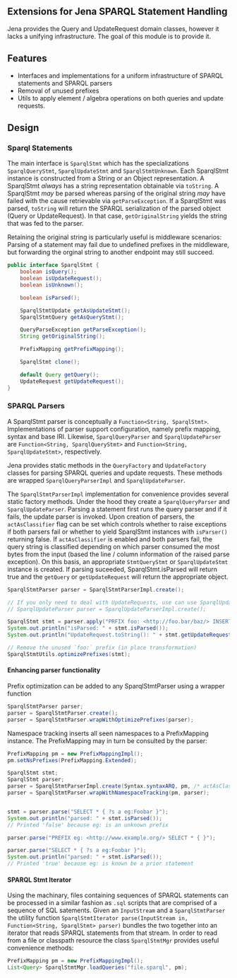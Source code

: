 ## Extensions for Jena SPARQL Statement Handling

Jena provides the Query and UpdateRequest domain classes, however it lacks a unifying infrastructure.
The goal of this module is to provide it.


## Features

* Interfaces and implementations for a uniform infrastructure of SPARQL statements and SPARQL parsers
* Removal of unused prefixes
* Utils to apply element / algebra operations on both queries and update requests.

## Design

### Sparql Statements
The main interface is `SparqlStmt` which has the specializations `SparqlQueryStmt`, `SparqlUpdateStmt` and `SparqlStmtUnknown`.
Each SparqlStmt instance is constructed from a String or an Object representation.
A SparqlStmt *always* has a string representation obtainable via `toString`.
A SparqlStmt *may* be parsed whereas parsing of the original string *may* have failed with the cause retrievable via `getParseException`.
If a SparqlStmt was parsed, `toString` will return the SPARQL serialization of the parsed object (Query or UpdateRequest).
In that case, `getOriginalString` yields the string that was fed to the parser.

Retaining the original string is particularly useful is middleware scenarios: Parsing of a statement may fail due to undefined prefixes in the middleware, but forwarding the orginal string to another endpoint may still succeed.


```java
public interface SparqlStmt {
    boolean isQuery();
    boolean isUpdateRequest();
    boolean isUnknown();

    boolean isParsed();

    SparqlStmtUpdate getAsUpdateStmt();
    SparqlStmtQuery getAsQueryStmt();

    QueryParseException getParseException();
    String getOriginalString();

    PrefixMapping getPrefixMapping();

    SparqlStmt clone();

    default Query getQuery();
    UpdateRequest getUpdateRequest();
}
```


### SPARQL Parsers
A SparqlStmt parser is conceptually a `Function<String, SparqlStmt>`.
Implementations of parser support configuration, namely prefix mapping, syntax and base IRI.
Likewise, `SparqlQueryParser` and `SparqlUpdateParser` are `Function<String, SparqlQueryStmt>` and `Function<String, SparqlUpdateStmt>`, respectively.

Jena provides static methods in the `QueryFactory` and `UpdateFactory` classes for parsing SPARQL queries and update requests.
These methods are wrapped `SparqlQueryParserImpl` and `SparqlUpdateParser`.

The `SparqlStmtParserImpl` implementation for convenience provides several static factory methods. Under the hood they create a `SparqlQueryParser` and `SparqlUpdateParser`. Parsing a statement first runs the query parser and if it fails, the update parser is invoked.
Upon creation of parsers, the `actAsClassifier` flag can be set which controls whether to raise exceptions if both parsers fail or whether to yield SparqlStmt instances with `isParser()` returning false.
If `actAsClassifier` is enabled and both parsers fail, the query string is classified depending on which parser consumed the most bytes from the input (based the line / column information of the raised parse exception). On this basis, an appropriate `StmtQueryStmt` or `SparqlUpdateStmt` instance is created. If parsing suceeded, SparqlStmt.isParsed will return true and the `getQuery` or `getUpdateRequest` will return the appropriate object.


```java
SparqlStmtParser parser = SparqlStmtParserImpl.create();

// If you only need to deal with UpdateRequests, use can use SparqlUpdateParserImpl instead:
// SparqlUpdateParser parser = SparqlUpdateParserImpl.create();

SparqlStmt stmt = parser.apply("PRFIX foo: <http://foo.bar/baz/> INSERT DATA { <urn:s> <urn:p> <urn:o> }");
System.out.println("isParsed: " + stmt.isParsed());
System.out.println("UpdateRequest.toString(): " + stmt.getUpdateRequest());

// Remove the unused `foo:` prefix (in place transformation)
SparqlStmtUtils.optimizePrefixes(stmt);

```


#### Enhancing parser functionality

Prefix optimization can be added to any SparqlStmtParser using a wrapper function
```java
SparqlStmtParser parser;
parser = SparqlStmtParser.create();
parser = SparqlStmtParser.wrapWithOptimizePrefixes(parser);
```

Namespace tracking inserts all seen namespaces to a PrefixMapping instance. The PrefixMapping may in turn be
consulted by the parser:


```java
PrefixMapping pm = new PrefixMappingImpl();
pm.setNsPrefixes(PrefixMapping.Extended);

SparqlStmt stmt;
SparqlStmt parser;
parser = SparqlStmtParserImpl.create(Syntax.syntaxARQ, pm, /* actAsClassifier= */ true);
parser = SparqlStmtParser.wrapWithNamespaceTracking(pm, parser);


stmt = parser.parse("SELECT * { ?s a eg:Foobar }");
System.out.println("parsed: " + stmt.isParsed());
// Printed 'false' because eg: is an unknown prefix

parser.parse("PREFIX eg: <http://www.example.org/> SELECT * { }");

parser.parse("SELECT * { ?s a eg:Foobar }");
System.out.println("parsed: " + stmt.isParsed());
// Printed 'true' because eg: is known be a prior statement

```


#### SPARQL Stmt Iterator
Using the machinary, files containing sequences of SPARQL statements can be processed in a similar fashion as `.sql` scripts that are comprised of a sequence of SQL satements.
Given an `InputStream` and a `SparqlStmtParser` the utility function
`SparqlStmtIterator parse(InputStream in, Function<String, SparqlStmt> parser)` bundles the two together into an iterator that reads SPARQL statements from that stream. In order to read from a file or classpath resource the class `SparqlStmtMgr` provides useful convenience methods:


```java
PrefixMapping pm = new PrefixMappingImpl();
List<Query> SparqlStmtMgr.loadQueries("file.sparql", pm);

```


